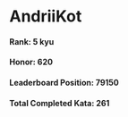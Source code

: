 # AndriiKot  
#### Rank: 5 kyu  
#### Honor: 620  
#### Leaderboard Position: 79150  
#### Total Completed Kata: 261
